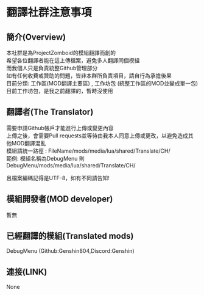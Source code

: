 #  翻譯社群注意事項
## 簡介(Overview)
本社群是為ProjectZomboid的模組翻譯而創的  
希望各位翻譯者能在這上傳檔案，避免多人翻譯同個模組  
而我個人只是負責統整Github管理部分  
如有任何收費或贊助的問題，皆非本群所負責項目，請自行為承擔後果    
目前分類: 工作區(MOD翻譯主要區) , 工作坊包 (統整工作區的MOD並變成單一包)  
目前工作坊包，是我之前翻譯的，暫時沒使用
## 翻譯者(The Translator)
需要申請Github帳戶才能進行上傳或變更內容  
上傳之後，會需要Pull requests並等待由我本人同意上傳或更改，以避免造成其他MOD翻譯混亂  
模組請統一路徑 :
FileName/mods/media/lua/shared/Translate/CH/  
範例: 模組名稱為DebugMenu 則 DebugMenu/mods/media/lua/shared/Translate/CH/  

且檔案編碼記得是UTF-8，如有不同請告知!  
## 模組開發者(MOD developer)  
暫無
## 已經翻譯的模組(Translated mods)
DebugMenu (Github:Genshin804,Discord:Genshin)
## 連接(LINK)
None

